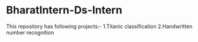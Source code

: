 # BharatIntern-Ds-Intern
This repository has following projects:-  1.Titanic classification   2.Handwritten number recognition
